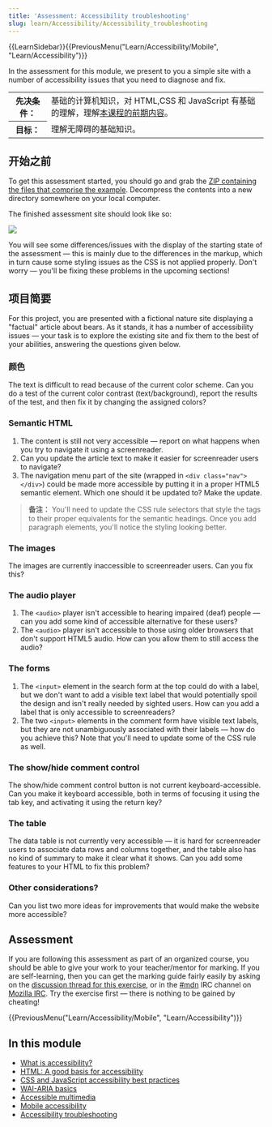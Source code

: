 ```yaml
---
title: 'Assessment: Accessibility troubleshooting'
slug: learn/Accessibility/Accessibility_troubleshooting
---
```

{{LearnSidebar}}{{PreviousMenu("Learn/Accessibility/Mobile", "Learn/Accessibility")}}

In the assessment for this module, we present to you a simple site with a number of accessibility issues that you need to diagnose and fix.

<table class="learn-box standard-table">
  <tbody>
    <tr>
      <th scope="row">先决条件：</th>
      <td>
        基础的计算机知识，对 HTML,CSS 和 JavaScript 有基础的理解，理解<a
          href="/zh-CN/docs/Learn/Accessibility"
          >本课程的前期内容</a
        >。
      </td>
    </tr>
    <tr>
      <th scope="row">目标：</th>
      <td>理解无障碍的基础知识。</td>
    </tr>
  </tbody>
</table>

## 开始之前

To get this assessment started, you should go and grab the [ZIP containing the files that comprise the example](https://github.com/mdn/learning-area/blob/master/accessibility/assessment-start/assessment-files.zip?raw=true). Decompress the contents into a new directory somewhere on your local computer.

The finished assessment site should look like so:

![](assessment-site-finished.png)

You will see some differences/issues with the display of the starting state of the assessment — this is mainly due to the differences in the markup, which in turn cause some styling issues as the CSS is not applied properly. Don't worry — you'll be fixing these problems in the upcoming sections!

## 项目简要

For this project, you are presented with a fictional nature site displaying a "factual" article about bears. As it stands, it has a number of accessibility issues — your task is to explore the existing site and fix them to the best of your abilities, answering the questions given below.

### 颜色

The text is difficult to read because of the current color scheme. Can you do a test of the current color contrast (text/background), report the results of the test, and then fix it by changing the assigned colors?

### Semantic HTML

1. The content is still not very accessible — report on what happens when you try to navigate it using a screenreader.
2. Can you update the article text to make it easier for screenreader users to navigate?
3. The navigation menu part of the site (wrapped in `<div class="nav"></div>`) could be made more accessible by putting it in a proper HTML5 semantic element. Which one should it be updated to? Make the update.

> **备注：** You'll need to update the CSS rule selectors that style the tags to their proper equivalents for the semantic headings. Once you add paragraph elements, you'll notice the styling looking better.

### The images

The images are currently inaccessible to screenreader users. Can you fix this?

### The audio player

1. The `<audio>` player isn't accessible to hearing impaired (deaf) people — can you add some kind of accessible alternative for these users?
2. The `<audio>` player isn't accessible to those using older browsers that don't support HTML5 audio. How can you allow them to still access the audio?

### The forms

1. The `<input>` element in the search form at the top could do with a label, but we don't want to add a visible text label that would potentially spoil the design and isn't really needed by sighted users. How can you add a label that is only accessible to screenreaders?
2. The two `<input>` elements in the comment form have visible text labels, but they are not unambiguously associated with their labels — how do you achieve this? Note that you'll need to update some of the CSS rule as well.

### The show/hide comment control

The show/hide comment control button is not current keyboard-accessible. Can you make it keyboard accessible, both in terms of focusing it using the tab key, and activating it using the return key?

### The table

The data table is not currently very accessible — it is hard for screenreader users to associate data rows and columns together, and the table also has no kind of summary to make it clear what it shows. Can you add some features to your HTML to fix this problem?

### Other considerations?

Can you list two more ideas for improvements that would make the website more accessible?

## Assessment

If you are following this assessment as part of an organized course, you should be able to give your work to your teacher/mentor for marking. If you are self-learning, then you can get the marking guide fairly easily by asking on the [discussion thread for this exercise](https://discourse.mozilla.org/t/accessibility-troubleshooting-assessment/24691), or in the [#mdn](irc://irc.mozilla.org/mdn) IRC channel on [Mozilla IRC](https://wiki.mozilla.org/IRC). Try the exercise first — there is nothing to be gained by cheating!

{{PreviousMenu("Learn/Accessibility/Mobile", "Learn/Accessibility")}}

## In this module

- [What is accessibility?](/zh-CN/docs/Learn/Accessibility/What_is_accessibility)
- [HTML: A good basis for accessibility](/zh-CN/docs/Learn/Accessibility/HTML)
- [CSS and JavaScript accessibility best practices](/zh-CN/docs/Learn/Accessibility/CSS_and_JavaScript)
- [WAI-ARIA basics](/zh-CN/docs/Learn/Accessibility/WAI-ARIA_basics)
- [Accessible multimedia](/zh-CN/docs/Learn/Accessibility/Multimedia)
- [Mobile accessibility](/zh-CN/docs/Learn/Accessibility/Mobile)
- [Accessibility troubleshooting](/zh-CN/docs/Learn/Accessibility/Accessibility_troubleshooting)
